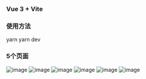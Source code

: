 ### Vue 3 + Vite
### 使用方法
yarn
yarn dev
### 5个页面
![image](https://user-images.githubusercontent.com/66810804/196637725-79b9e0e4-0a3b-4bc7-926d-37025b0484da.png)
![image](https://user-images.githubusercontent.com/66810804/196637724-db002bc9-4f40-4f61-a8d7-243c668d5e33.png)
![image](https://user-images.githubusercontent.com/66810804/196637741-bdd266a9-8bb0-4b24-891a-c75bd2850fa0.png)
![image](https://user-images.githubusercontent.com/66810804/196637723-a2814ab6-7a59-4eba-9b0b-d4d807702b96.png)
![image](https://user-images.githubusercontent.com/66810804/196637767-a7feec03-f3c1-47ca-8a76-30ebbad549c2.png)
![image](https://user-images.githubusercontent.com/66810804/196637783-f058d464-8a31-46b8-a891-dbf9dcb30eec.png)


